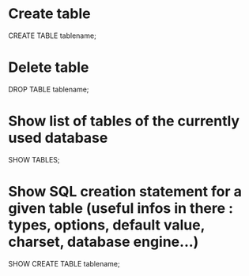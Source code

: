 # Create table
CREATE TABLE tablename;

# Delete table
DROP TABLE tablename;

# Show list of tables of the currently used database
SHOW TABLES;

# Show SQL creation statement for a given table (useful infos in there : types, options, default value, charset, database engine...)
SHOW CREATE TABLE tablename;
